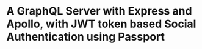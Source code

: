 # A GraphQL Server with Express and Apollo, with JWT token based Social Authentication using Passport
